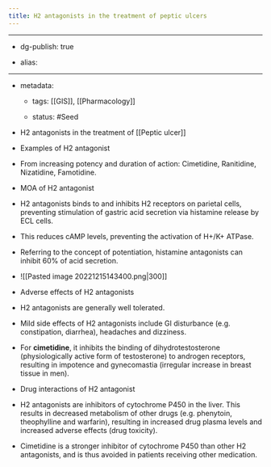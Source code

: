 ```yaml
---
title: H2 antagonists in the treatment of peptic ulcers
---
```


- --

- dg-publish: true

- alias:

- --

- metadata:
	 - tags: [[GIS]], [[Pharmacology]]

	 - status: #Seed 

- H2 antagonists in the treatment of [[Peptic ulcer]]

- Examples of H2 antagonist

- From increasing potency and duration of action: Cimetidine, Ranitidine, Nizatidine, Famotidine.

- MOA of H2 antagonist

- H2 antagonists binds to and inhibits H2 receptors on parietal cells, preventing stimulation of gastric acid secretion via histamine release by ECL cells.

- This reduces cAMP levels, preventing the activation of H+/K+ ATPase.

- Referring to the concept of potentiation, histamine antagonists can inhibit 60% of acid secretion.

- ![[Pasted image 20221215143400.png|300]]

- Adverse effects of H2 antagonists

- H2 antagonists are generally well tolerated.

- Mild side effects of H2 antagonists include GI disturbance (e.g. constipation, diarrhea), headaches and dizziness.

- For **cimetidine**, it inhibits the binding of dihydrotestosterone (physiologically active form of testosterone) to androgen receptors, resulting in impotence and gynecomastia (irregular increase in breast tissue in men).

- Drug interactions of H2 antagonist

- H2 antagonists are inhibitors of cytochrome P450 in the liver. This results in decreased metabolism of other drugs (e.g. phenytoin, theophylline and warfarin), resulting in increased drug plasma levels and increased adverse effects (drug toxicity).

- Cimetidine is a stronger inhibitor of cytochrome P450 than other H2 antagonists, and is thus avoided in patients receiving other medication.
